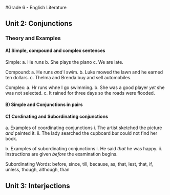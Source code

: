 #Grade 6 - English Literature

## Unit 2: Conjunctions

### Theory and Examples

#### A) Simple, compound and complex sentences

   Simple:
   a. He runs
   b. She plays the piano
   c. We are late.

   Compound:
   a. He runs *and* I swim.
   b. Luke mowed the lawn and he earned ten dollars.
   c. Thelma and Brenda buy and sell automobiles.

   Complex:
   a. Hr runs whne I go swimming.
   b. She was a good player *yet* she was not selected.
   c. It rained for three days so the roads were flooded.

#### B) Simple and Conjunctions in pairs

#### C) Cordinating and Subordinating conjunctions
a. Examples of coordinating conjunctions
   i. The artist sketched the picture _and_ painted it.
  ii. The lady searched the cupboard _but_ could not find her book.

b. Examples of subordinating conjunctions
   i. He said _that_ he was happy.
  ii. Instructions are given _before_ the examination begins.

Subordinating Words:
    before, since, till, because, as, that, lest, that, if, unless, though, although, than
    
## Unit 3: Interjections
